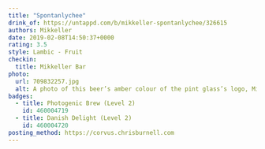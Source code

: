 ```yaml
---
title: "Spontanlychee"
drink_of: https://untappd.com/b/mikkeller-spontanlychee/326615
authors: Mikkeller
date: 2019-02-08T14:50:37+0000
rating: 3.5
style: Lambic - Fruit
checkin:
  title: Mikkeller Bar
photo:
  url: 709832257.jpg
  alt: A photo of this beer’s amber colour of the pint glass’s logo, Mikkeller
badges:
  - title: Photogenic Brew (Level 2)
    id: 460004719
  - title: Danish Delight (Level 2)
    id: 460004720
posting_method: https://corvus.chrisburnell.com
---
```

